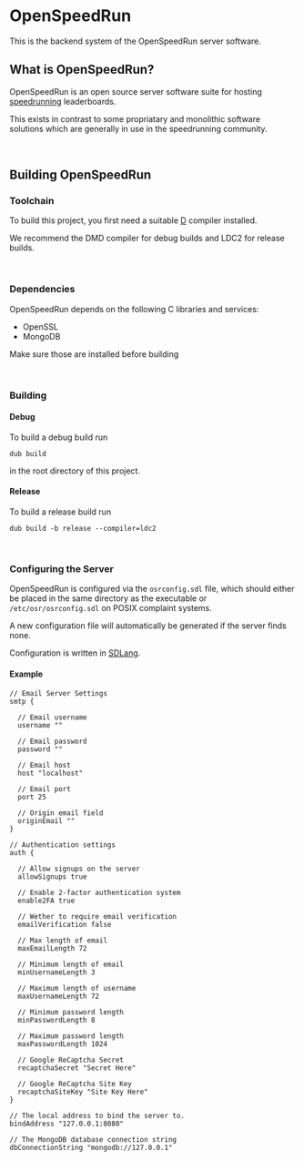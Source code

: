 # OpenSpeedRun
This is the backend system of the OpenSpeedRun server software.

## What is OpenSpeedRun?
OpenSpeedRun is an open source server software suite for hosting [speedrunning](https://en.wikipedia.org/wiki/Speedrun) leaderboards.

This exists in contrast to some propriatary and monolithic software solutions which are generally in use in the speedrunning community.

&nbsp;
## Building OpenSpeedRun

### Toolchain
To build this project, you first need a suitable [D](https://dlang.org/) compiler installed.

We recommend the DMD compiler for debug builds and LDC2 for release builds.

&nbsp;
### Dependencies
OpenSpeedRun depends on the following C libraries and services:
 * OpenSSL
 * MongoDB

Make sure those are installed before building

&nbsp;
### Building
#### Debug
To build a debug build run
```
dub build
```
in the root directory of this project.

#### Release
To build a release build run
```
dub build -b release --compiler=ldc2
```

&nbsp;
### Configuring the Server
OpenSpeedRun is configured via the `osrconfig.sdl` file, which should either be placed in the same directory as the executable or `/etc/osr/osrconfig.sdl` on POSIX complaint systems.

A new configuration file will automatically be generated if the server finds none.

Configuration is written in [SDLang](https://sdlang.org/).

#### Example
```sdlang
// Email Server Settings
smtp {

  // Email username
  username ""
  
  // Email password
  password ""

  // Email host
  host "localhost"

  // Email port
  port 25

  // Origin email field
  originEmail ""
}

// Authentication settings
auth {
  
  // Allow signups on the server
  allowSignups true
  
  // Enable 2-factor authentication system
  enable2FA true
  
  // Wether to require email verification
  emailVerification false
  
  // Max length of email
  maxEmailLength 72
  
  // Minimum length of email
  minUsernameLength 3
  
  // Maximum length of username
  maxUsernameLength 72
  
  // Minimum password length
  minPasswordLength 8
  
  // Maximum password length
  maxPasswordLength 1024
  
  // Google ReCaptcha Secret
  recaptchaSecret "Secret Here"
  
  // Google ReCaptcha Site Key
  recaptchaSiteKey "Site Key Here"
}

// The local address to bind the server to.
bindAddress "127.0.0.1:8080"

// The MongoDB database connection string
dbConnectionString "mongodb://127.0.0.1"
```